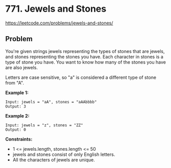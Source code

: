 # 771. Jewels and Stones

https://leetcode.com/problems/jewels-and-stones/

## Problem

You're given strings jewels representing the types of stones that are jewels, and stones representing the stones you have. Each character in stones is a type of stone you have. You want to know how many of the stones you have are also jewels.

Letters are case sensitive, so "a" is considered a different type of stone from "A".

**Example 1:**
```
Input: jewels = "aA", stones = "aAAbbbb"
Output: 3
```

**Example 2:**
```
Input: jewels = "z", stones = "ZZ"
Output: 0
```

**Constraints:**
* 1 <= jewels.length, stones.length <= 50
* jewels and stones consist of only English letters.
* All the characters of jewels are unique.
